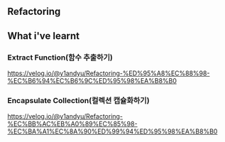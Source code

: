 ## Refactoring

## What i've learnt

### Extract Function(함수 추출하기)

https://velog.io/@y1andyu/Refactoring-%ED%95%A8%EC%88%98-%EC%B6%94%EC%B6%9C%ED%95%98%EA%B8%B0

### Encapsulate Collection(컬렉션 캡슐화하기)

https://velog.io/@y1andyu/Refactoring-%EC%BB%AC%EB%A0%89%EC%85%98-%EC%BA%A1%EC%8A%90%ED%99%94%ED%95%98%EA%B8%B0
